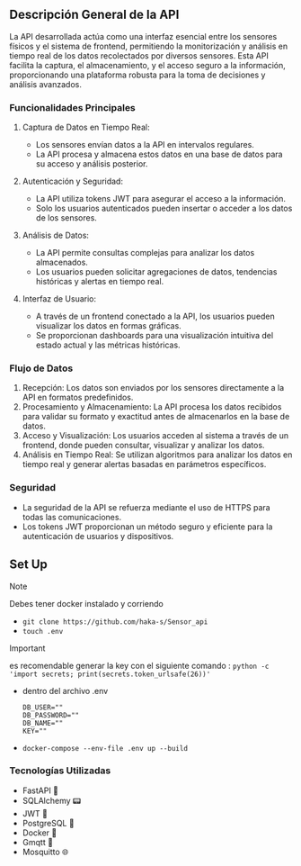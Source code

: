 Descripción General de la API
-----------------------------

La API desarrollada actúa como una interfaz esencial entre los sensores físicos y el sistema de frontend, permitiendo la monitorización y análisis en tiempo real de los datos recolectados por diversos sensores. Esta API facilita la captura, el almacenamiento, y el acceso seguro a la información, proporcionando una plataforma robusta para la toma de decisiones y análisis avanzados.

### Funcionalidades Principales

1.  Captura de Datos en Tiempo Real:

    -   Los sensores envían datos a la API en intervalos regulares.
    -   La API procesa y almacena estos datos en una base de datos para su acceso y análisis posterior.
2.  Autenticación y Seguridad:

    -   La API utiliza tokens JWT para asegurar el acceso a la información.
    -   Solo los usuarios autenticados pueden insertar o acceder a los datos de los sensores.
3.  Análisis de Datos:

    -   La API permite consultas complejas para analizar los datos almacenados.
    -   Los usuarios pueden solicitar agregaciones de datos, tendencias históricas y alertas en tiempo real.
4.  Interfaz de Usuario:

    -   A través de un frontend conectado a la API, los usuarios pueden visualizar los datos en formas gráficas.
    -   Se proporcionan dashboards para una visualización intuitiva del estado actual y las métricas históricas.

### Flujo de Datos

1.  Recepción: Los datos son enviados por los sensores directamente a la API en formatos predefinidos.
2.  Procesamiento y Almacenamiento: La API procesa los datos recibidos para validar su formato y exactitud antes de almacenarlos en la base de datos.
3.  Acceso y Visualización: Los usuarios acceden al sistema a través de un frontend, donde pueden consultar, visualizar y analizar los datos.
4.  Análisis en Tiempo Real: Se utilizan algoritmos para analizar los datos en tiempo real y generar alertas basadas en parámetros específicos.

### Seguridad

-   La seguridad de la API se refuerza mediante el uso de HTTPS para todas las comunicaciones.
-   Los tokens JWT proporcionan un método seguro y eficiente para la autenticación de usuarios y dispositivos.

## Set Up
> [!NOTE]
> Debes tener docker instalado y corriendo
-   `git clone https://github.com/haka-s/Sensor_api`
-   `touch .env`
> [!IMPORTANT]
> es recomendable generar la key con el siguiente comando : `python -c 'import secrets; print(secrets.token_urlsafe(26))'`
-   dentro del archivo .env
    ```
    DB_USER=""
    DB_PASSWORD=""
    DB_NAME=""
    KEY=""
    ```
-   `docker-compose --env-file .env up --build`


### Tecnologías Utilizadas

-   FastAPI 🚪
-   SQLAlchemy 📟
-   JWT 🔐
-   PostgreSQL 🔑
-   Docker 🐳
-   Gmqtt 📢
-   Mosquitto 🌐

